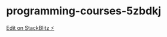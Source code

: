 # programming-courses-5zbdkj

[Edit on StackBlitz ⚡️](https://stackblitz.com/edit/programming-courses-5zbdkj)